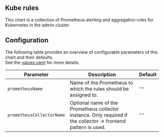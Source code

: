 Kube rules
----------------

This chart is a collection of Prometheus alerting and aggregation rules for Kubernetes in the admin cluster.

## Configuration

The following table provides an overview of configurable parameters of this chart and their defaults.  
See the [values.yaml](./values.yaml) for more details.  

|       Parameter                        |           Description                                                                                                   |                         Default                     |
|----------------------------------------|-------------------------------------------------------------------------------------------------------------------------|-----------------------------------------------------|
| `prometheusName`                       | Name of the Prometheus to which the rules should be assigned to.                                                        | `""`                                                |
| `prometheusCollectorName`              | Optional name of the Prometheus collector instance. Only required if the collector -> frontend pattern is used.         | `""`                                                |
